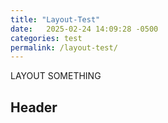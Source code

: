 ```yaml
---
title: "Layout-Test"
date:   2025-02-24 14:09:28 -0500
categories: test
permalink: /layout-test/
---
```

LAYOUT
SOMETHING
## Header

